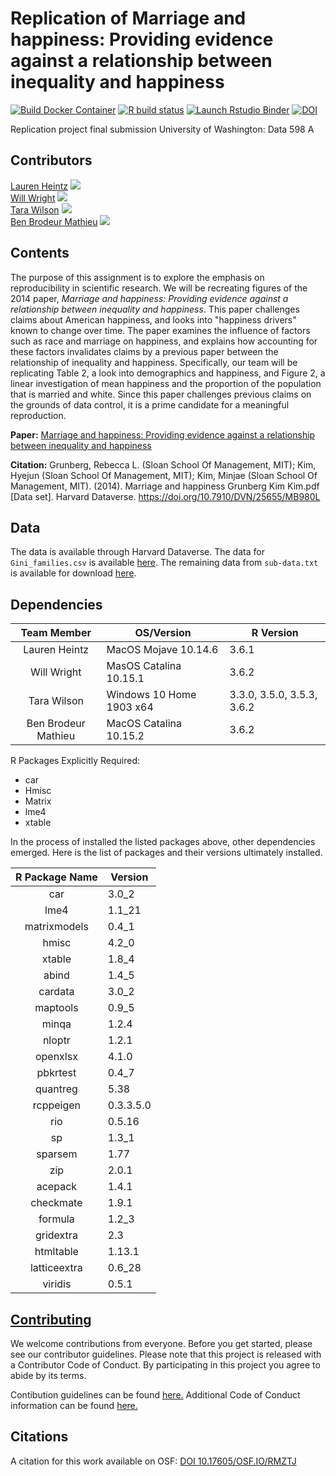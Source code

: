 # Replication of Marriage and happiness: Providing evidence against a relationship between inequality and happiness

<!-- badges: start -->
[![Build Docker Container](https://github.com/UW-MSDS-DATA-598-Reproducibility-WI20/brodeur-heintz-wilson-wright-replication-project/workflows/Build-Docker-Container/badge.svg)](https://github.com/UW-MSDS-DATA-598-Reproducibility-WI20/brodeur-heintz-wilson-wright-replication-project/actions)
[![R build status](https://github.com/UW-MSDS-DATA-598-Reproducibility-WI20/brodeur-heintz-wilson-wright-replication-project/workflows/R-CMD-check/badge.svg)](https://github.com/UW-MSDS-DATA-598-Reproducibility-WI20/brodeur-heintz-wilson-wright-replication-project/actions)
[![Launch Rstudio Binder](http://mybinder.org/badge_logo.svg)](https://mybinder.org/v2/gh/UW-MSDS-DATA-598-Reproducibility-WI20/brodeur-heintz-wilson-wright-replication-project/master?urlpath=rstudio)
[![DOI](https://img.shields.io/badge/OSF-DOI%3A%2010.17605%2FOSF.IO%2FRX9SQ-brightgreen)](https://doi.org/10.17605/OSF.IO/RX9SQ)
<!-- badges: end -->


 Replication project final submission
 University of Washington: Data 598 A

## Contributors

[Lauren Heintz](https://github.com/lheintz) [![](https://orcid.org/sites/default/files/images/orcid_16x16.png)](https://orcid.org/0000-0002-2834-2112)  
[Will Wright](https://github.com/WrightWillT) [![](https://orcid.org/sites/default/files/images/orcid_16x16.png)](https://orcid.org/0000-0003-1264-4105)  
[Tara Wilson](https://github.com/TaraWilson17) [![](https://orcid.org/sites/default/files/images/orcid_16x16.png)](https://orcid.org/0000-0003-3150-3164)  
[Ben Brodeur Mathieu](https://github.com/ALotOfData) [![](https://orcid.org/sites/default/files/images/orcid_16x16.png)](https://orcid.org/0000-0001-6464-9747)  

## Contents

The purpose of this assignment is to explore the emphasis on reproducibility in scientific research. We will be recreating figures of the 2014 paper, *Marriage and happiness: Providing evidence against a relationship between inequality and happiness*. This paper challenges claims about American happiness, and looks into "happiness drivers" known to change over time. The paper examines the influence of factors such as race and marriage on happiness, and explains how accounting for these factors invalidates claims by a previous paper between the relationship of inequality and happiness. Specifically, our team will be replicating Table 2, a look into demographics and happiness, and Figure 2, a linear investigation of mean happiness and the proportion of the population that is married and white. Since this paper challenges previous claims on the grounds of data control, it is a prime candidate for a meaningful reproduction.

**Paper:** [Marriage and happiness: Providing evidence against a relationship between inequality and happiness](https://dataverse.harvard.edu/dataset.xhtml?persistentId=doi:10.7910/DVN/25655)

**Citation:** Grunberg, Rebecca L. (Sloan School Of Management, MIT); Kim, Hyejun (Sloan School Of Management, MIT); Kim, Minjae (Sloan School Of Management, MIT). (2014). Marriage and happiness Grunberg Kim Kim.pdf [Data set]. Harvard Dataverse. https://doi.org/10.7910/DVN/25655/MB980L

## Data

The data is available through Harvard Dataverse. The data for `Gini_families.csv` is available [here](https://dataverse.harvard.edu/file.xhtml?persistentId=doi:10.7910/DVN/25655/EHOQ1O&version=1.0). The remaining data from `sub-data.txt` is available for download [here](https://dataverse.harvard.edu/file.xhtml?persistentId=doi:10.7910/DVN/25655/EVUXXU&version=1.0).

## Dependencies

|     Team Member     | OS/Version               | R Version                  |
| :-----------------: | ------------------------ | -------------------------- |
|    Lauren Heintz    | MacOS Mojave 10.14.6     | 3.6.1                      |
|     Will Wright     | MasOS Catalina 10.15.1 	| 3.6.2                      |
|     Tara Wilson     | Windows 10 Home 1903 x64 | 3.3.0, 3.5.0, 3.5.3, 3.6.2 |
| Ben Brodeur Mathieu | MacOS Catalina 10.15.2   | 3.6.2                      |

R Packages Explicitly Required:
* car
* Hmisc
* Matrix
* lme4
* xtable

In the process of installed the listed packages above, other dependencies emerged. Here is the list of packages and their versions ultimately installed.

| R Package Name | Version   |
| :------------: | --------- |
|      car       | 3.0_2     |
|      lme4      | 1.1_21    |
|  matrixmodels  | 0.4_1     |
|     hmisc      | 4.2_0     |
|     xtable     | 1.8_4     |
|     abind      | 1.4_5     |
|    cardata     | 3.0_2     |
|    maptools    | 0.9_5     |
|     minqa      | 1.2.4     |
|     nloptr     | 1.2.1     |
|    openxlsx    | 4.1.0     |
|    pbkrtest    | 0.4_7     |
|    quantreg    | 5.38      |
|   rcppeigen    | 0.3.3.5.0 |
|      rio       | 0.5.16    |
|       sp       | 1.3_1     |
|    sparsem     | 1.77      |
|      zip       | 2.0.1     |
|    acepack     | 1.4.1     |
|   checkmate    | 1.9.1     |
|    formula     | 1.2_3     |
|   gridextra    | 2.3       |
|   htmltable    | 1.13.1    |
|  latticeextra  | 0.6_28    |
|    viridis     | 0.5.1     |

## [Contributing](CONTRIBUTING.md)

We welcome contributions from everyone. Before you get started, please see our contributor guidelines. Please note that this project is released with a Contributor Code of Conduct. By participating in this project you agree to abide by its terms.

Contibution guidelines can be found [here.](CONTRIBUTING.md) Additional Code of Conduct information can be found [here.](CODE_OF_CONDUCT.md)

## Citations

A citation for this work available on OSF: [DOI 10.17605/OSF.IO/RMZTJ](https://doi.org/10.17605/OSF.IO/RMZTJ)
